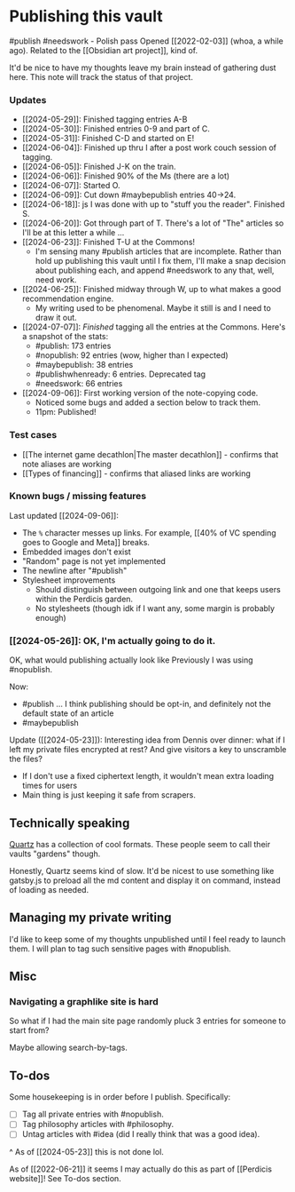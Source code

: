 # Publishing this vault
#publish 
#needswork  - Polish pass
Opened [[2022-02-03]] (whoa, a while ago). Related to the [[Obsidian art project]], kind of.

It'd be nice to have my thoughts leave my brain instead of gathering dust here. This note will track the status of that project.

### Updates
- [[2024-05-29]]: Finished tagging entries A-B
- [[2024-05-30]]: Finished entries 0-9 and part of C.
- [[2024-05-31]]: Finished C-D and started on E!
- [[2024-06-04]]: Finished up thru I after a post work couch session of tagging.
- [[2024-06-05]]: Finished J-K on the train.
- [[2024-06-06]]: Finished 90% of the Ms (there are a lot)
- [[2024-06-07]]: Started O.
- [[2024-06-09]]: Cut down #maybepublish entries 40->24.
- [[2024-06-18]]: js I was done with up to "stuff you the reader". Finished S.
- [[2024-06-20]]: Got through part of T. There's a lot of "The" articles so I'll be at this letter a while ...
- [[2024-06-23]]: Finished T-U at the Commons!
    - I'm sensing many #publish articles that are incomplete. Rather than hold up publishing this vault until I fix them, I'll make a snap decision about publishing each, and append #needswork to any that, well, need work.
- [[2024-06-25]]: Finished midway through W, up to what makes a good recommendation engine.
    - My writing used to be phenomenal. Maybe it still is and I need to draw it out.
- [[2024-07-07]]: _Finished_ tagging all the entries at the Commons. Here's a snapshot of the stats:
    - #publish: 173 entries
    - #nopublish: 92 entries (wow, higher than I expected)
    - #maybepublish: 38 entries
    - #publishwhenready: 6 entries. Deprecated tag
    - #needswork: 66 entries
- [[2024-09-06]]: First working version of the note-copying code.
    - Noticed some bugs and added a section below to track them.
    - 11pm: Published!


### Test cases
- [[The internet game decathlon|The master decathlon]] - confirms that note aliases are working
- [[Types of financing]] - confirms that aliased links are working

### Known bugs / missing features
Last updated [[2024-09-06]]:
- The `%` character messes up links. For example, [[40% of VC spending goes to Google and Meta]] breaks.
- Embedded images don't exist
- "Random" page is not yet implemented
- The newline after "#publish"
- Stylesheet improvements
    - Should distinguish between outgoing link and one that keeps users within the Perdicis garden.
    - No stylesheets (though idk if I want any, some margin is probably enough)



### [[2024-05-26]]: OK, I'm actually going to do it.

OK, what would publishing actually look like
Previously I was using #nopublish.

Now:
- #publish ... I think publishing should be opt-in, and definitely not the default state of an article
- #maybepublish


Update ([[2024-05-23]]): Interesting idea from Dennis over dinner: what if I left my private files encrypted at rest? And give visitors a key to unscramble the files?
- If I don't use a fixed ciphertext length, it wouldn't mean extra loading times for users
- Main thing is just keeping it safe from scrapers.



## Technically speaking
[Quartz](https://quartz.jzhao.xyz/notes/showcase) has a collection of cool formats. These people seem to call their vaults "gardens" though.

Honestly, Quartz seems kind of slow. It'd be nicest to use something like gatsby.js to preload all the md content and display it on command, instead of loading as needed.

## Managing my private writing
I'd like to keep some of my thoughts unpublished until I feel ready to launch them. I will plan to tag such sensitive pages with \#nopublish.

## Misc
### Navigating a graphlike site is hard
So what if I had the main site page randomly pluck 3 entries for someone to start from?

Maybe allowing search-by-tags.

## To-dos
Some housekeeping is in order before I publish. Specifically:
- [ ] Tag all private entries with \#nopublish.
- [ ] Tag philosophy articles with \#philosophy.
- [ ] Untag articles with \#idea (did I really think that was a good idea).

^ As of [[2024-05-23]] this is not done lol.

As of [[2022-06-21]] it seems I may actually do this as part of [[Perdicis website]]! See To-dos section. 


